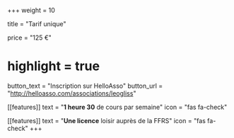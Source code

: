 +++
weight = 10

title = "Tarif unique"

price = "125 €"
# highlight = true

button_text = "Inscription sur HelloAsso"
button_url = "http://helloasso.com/associations/leogliss"

[[features]]
  text = "**1 heure 30** de cours par semaine"
  icon = "fas fa-check"

[[features]]
  text = "**Une licence** loisir auprès de la FFRS"
  icon = "fas fa-check"
+++
